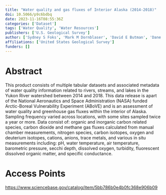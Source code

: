 ```yaml
---
title: "Water quality and gas fluxes of Interior Alaska (2014-2018)"
doi: 10.5066/p9c6bdbq
date: 2023-11-16T08:55:36Z
categories: ['Dataset']
tags: ['Water Quality', 'Water Resources']
publishers: ['U.S. Geological Survey']
author: ['Sydney S Foks', 'Mark M Dornblaser', 'David E Butman', 'Dane A Campbell', 'Joshua C Koch', 'Ziyu Li', 'Elizabeth T Whiddon', 'Kimberly P Wickland', 'Rob Striegl', 'Matthew J Bogard', 'Robert G.M. Spencer', 'Sadie R. Textor', 'Sarah Ellen Johnston']
affiliations: ['United States Geological Survey']
funders: []
---
```


# Abstract
This product consists of multiple tabular datasets and associated metadata of water quality information related to rivers, streams, and lakes in the Yukon River watershed between 2014 and 2018. This data release is apart of the National Aeronautics and Space Administration (NASA) funded Arctic-Boreal Vulnerability Experiment (ABoVE) and is an assessment of water quality and greenhouse gas fluxes within the interior of Alaska. Sampling frequency varied across locations, with some sites sampled twice a year or more. Data consist of: organic and inorganic carbon related species, carbon dioxide and methane gas fluxes calculated from manual chamber measurements, nitrogen species, carbon isotopes, oxygen and deuterium isotopes, cations, anions, trace metals, and various in situ measurements including: pH, water temperature, air temperature, barometric pressure, secchi depth, dissolved oxygen, turbidity, fluorescent dissolved organic matter, and specific conductance.

# Access Points
https://www.sciencebase.gov/catalog/item/5bb786b0e4b0fc368e906b09